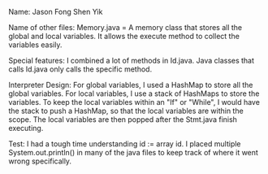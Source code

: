 Name: Jason Fong Shen Yik
 
Name of other files:
Memory.java = A memory class that stores all the global and local variables. It allows the execute method to collect the variables easily.

Special features:
I combined a lot of methods in Id.java. Java classes that calls Id.java only calls the specific method.

Interpreter Design:
For global variables, I used a HashMap to store all the global variables. For local variables, I use a stack of HashMaps to store the variables. To keep the local variables within an "If" or "While", I would have the stack to push a HashMap, so that the local variables are within the scope. The local variables are then popped after the Stmt.java finish executing.

Test:
I had a tough time understanding id := array id. I placed multiple System.out.println() in many of the java files to keep track of where it went wrong specifically. 


